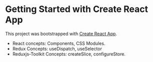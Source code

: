 # Getting Started with Create React App

This project was bootstrapped with [Create React App](https://github.com/facebook/create-react-app).

- React concepts: Components, CSS Modules.
- Redux Concepts: useDispatch, useSelector
- Reduxjs-Toolkit Concepts: createSlice, configureStore.
